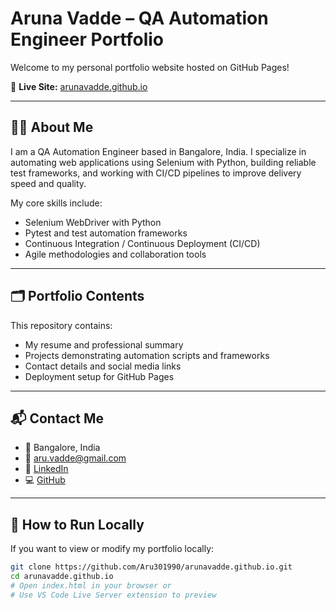 # Aruna Vadde – QA Automation Engineer Portfolio

Welcome to my personal portfolio website hosted on GitHub Pages!

🔗 **Live Site:** [arunavadde.github.io](https://arunavadde.github.io)

---

## 👩‍💻 About Me

I am a QA Automation Engineer based in Bangalore, India. I specialize in automating web applications using Selenium with Python, building reliable test frameworks, and working with CI/CD pipelines to improve delivery speed and quality.

My core skills include:
- Selenium WebDriver with Python
- Pytest and test automation frameworks
- Continuous Integration / Continuous Deployment (CI/CD)
- Agile methodologies and collaboration tools

---

## 🗂️ Portfolio Contents

This repository contains:
- My resume and professional summary
- Projects demonstrating automation scripts and frameworks
- Contact details and social media links
- Deployment setup for GitHub Pages

---

## 📬 Contact Me

- 📍 Bangalore, India  
- 📧 [aru.vadde@gmail.com](mailto:aru.vadde@gmail.com)  
- 💼 [LinkedIn](https://linkedin.com/in/aruna-vadde)  
- 💻 [GitHub](https://github.com/Aru301990)

---

## 🚀 How to Run Locally

If you want to view or modify my portfolio locally:

```bash
git clone https://github.com/Aru301990/arunavadde.github.io.git
cd arunavadde.github.io
# Open index.html in your browser or
# Use VS Code Live Server extension to preview
